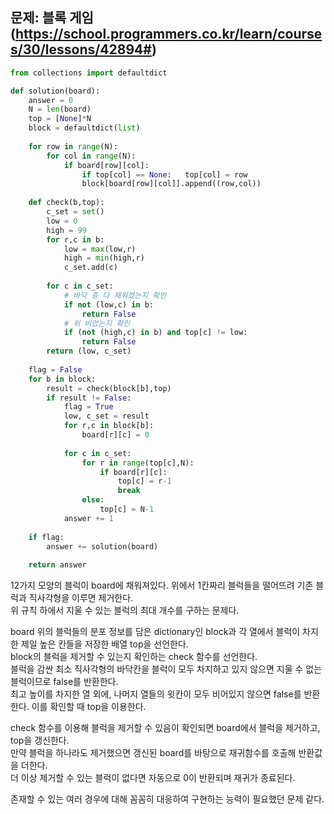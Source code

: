 ## 문제: 블록 게임 (https://school.programmers.co.kr/learn/courses/30/lessons/42894#)
```python
from collections import defaultdict

def solution(board):
    answer = 0
    N = len(board)
    top = [None]*N
    block = defaultdict(list)
    
    for row in range(N):
        for col in range(N):
            if board[row][col]:
                if top[col] == None:   top[col] = row
                block[board[row][col]].append((row,col))
                    
    def check(b,top):
        c_set = set()
        low = 0
        high = 99
        for r,c in b:
            low = max(low,r)
            high = min(high,r)
            c_set.add(c)
        
        for c in c_set:
            # 바닥 층 다 채워졌는지 확인
            if not (low,c) in b:
                return False
            # 위 비었는지 확인
            if (not (high,c) in b) and top[c] != low:
                return False
        return (low, c_set)
    
    flag = False
    for b in block:
        result = check(block[b],top)
        if result != False:
            flag = True
            low, c_set = result
            for r,c in block[b]:
                board[r][c] = 0            
            
            for c in c_set:
                for r in range(top[c],N):
                    if board[r][c]:
                        top[c] = r-1
                        break
                else:
                    top[c] = N-1
            answer += 1
            
    if flag:
        answer += solution(board)
    
    return answer
```
12가지 모양의 블럭이 board에 채워져있다. 위에서 1칸짜리 블럭들을 떨어뜨려 기존 블럭과 직사각형을 이루면 제거한다.  
위 규칙 하에서 지울 수 있는 블럭의 최대 개수를 구하는 문제다.  

board 위의 블럭들의 분포 정보를 담은 dictionary인 block과 각 열에서 블럭이 차지한 제일 높은 칸들을 저장한 배열 top을 선언한다.  
block의 블럭을 제거할 수 있는지 확인하는 check 함수를 선언한다.  
블럭을 감싼 최소 직사각형의 바닥칸을 블럭이 모두 차지하고 있지 않으면 지울 수 없는 블럭이므로 false를 반환한다.  
최고 높이를 차지한 열 외에, 나머지 열들의 윗칸이 모두 비어있지 않으면 false를 반환한다. 이를 확인할 때 top을 이용한다.  

check 함수를 이용해 블럭을 제거할 수 있음이 확인되면 board에서 블럭을 제거하고, top을 갱신한다.  
만약 블럭을 하나라도 제거했으면 갱신된 board를 바탕으로 재귀함수를 호출해 반환값을 더한다.  
더 이상 제거할 수 있는 블럭이 없다면 자동으로 0이 반환되며 재귀가 종료된다.  

존재할 수 있는 여러 경우에 대해 꼼꼼히 대응하여 구현하는 능력이 필요했던 문제 같다.  
